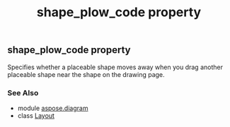 ﻿---
title: shape_plow_code property
second_title: Aspose.Diagram for Python via .NET API References
description: 
type: docs
weight: 170
url: /python-net/aspose.diagram/layout/shape_plow_code/
is_root: false
---

## shape_plow_code property


Specifies whether a placeable shape moves away when you drag another placeable shape near the shape on the drawing page.

### See Also
* module [aspose.diagram](../../)
* class [Layout](/diagram/python-net/aspose.diagram/layout)
